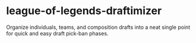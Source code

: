 # league-of-legends-draftimizer
Organize individuals, teams, and composition drafts into a neat single point for quick and easy draft pick-ban phases.
